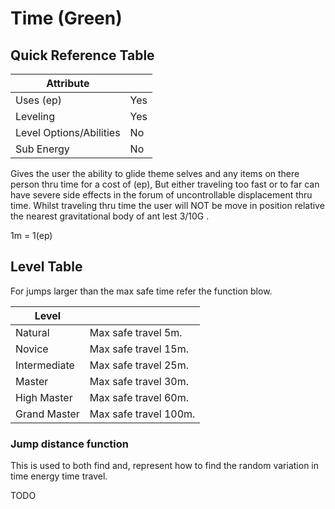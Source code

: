 # Time (Green)

## Quick Reference Table

| Attribute               |     |
|-------------------------|-----|
| Uses (ep)               | Yes |
| Leveling                | Yes |
| Level Options/Abilities | No  |
| Sub Energy              | No  |

Gives the user the ability to glide theme selves and any items on there person thru time for a cost
of (ep), But either traveling too fast or to far can have severe side effects in the forum of
uncontrollable displacement thru time. Whilst traveling thru time the user will NOT be move in
position relative the nearest gravitational body of ant lest 3/10G .

1m = 1(ep)

## Level Table
For jumps larger than the max safe time refer the function blow.

| Level        |                       |
|--------------|-----------------------|
| Natural      | Max safe travel 5m.   |
| Novice       | Max safe travel 15m.  |
| Intermediate | Max safe travel 25m.  |
| Master       | Max safe travel 30m.  |
| High Master  | Max safe travel 60m.  |
| Grand Master | Max safe travel 100m. |

### Jump distance function
This is used to both find and, represent how to find the random variation in time energy time
travel.

TODO
